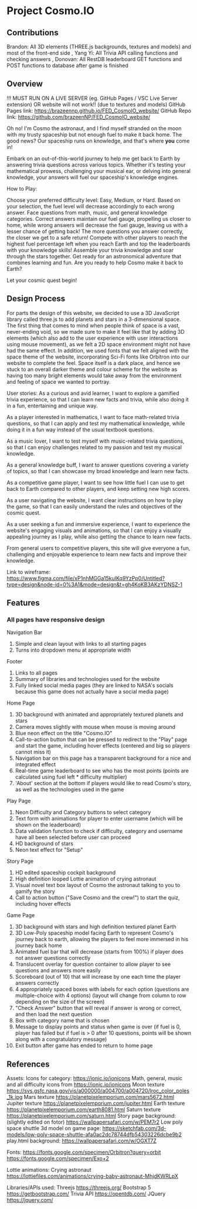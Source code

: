 # Project Cosmo.IO
## Contributions
Brandon: All 3D elements (THREE.js backgrounds, textures and models) and most of the front-end side
,
Yang Yi: All Trivia API calling functions and checking answers
,
Donovan: All RestDB leaderboard GET functions and POST functions to database after game is finished
## Overview
!!! MUST RUN ON A LIVE SERVER (eg. GitHub Pages / VSC Live Server extension) OR website will not work!! (due to textures and models)
GitHub Pages link: https://brazeennp.github.io/FED_CosmoIO_website/
GitHub Repo link: https://github.com/brazeenNP/FED_CosmoIO_website/

Oh no!
I'm Cosmo the astronaut, and I find myself stranded on the moon with my trusty spaceship but not enough fuel to make it back home. The good news? Our spaceship runs on knowledge, and that's where **you** come in!

Embark on an out-of-this-world journey to help me get back to Earth by answering trivia questions across various topics. Whether it's testing your mathematical prowess, challenging your musical ear, or delving into general knowledge, your answers will fuel our spaceship's knowledge engines.

How to Play:

Choose your preferred difficulty level: Easy, Medium, or Hard. Based on your selection, the fuel level will decrease accordingly to each wrong answer.
Face questions from math, music, and general knowledge categories.
Correct answers maintain our fuel gauge, propelling us closer to home, while wrong answers will decrease the fuel gauge, leaving us with a lesser chance of getting back!
The more questions you answer correctly, the closer we get to a safe return!
Compete with other players to reach the highest fuel percentage left when you reach Earth and top the leaderboards with your knowledge skills!
Assemble your trivia knowledge and soar through the stars together. Get ready for an astronomical adventure that combines learning and fun. Are you ready to help Cosmo make it back to Earth?

Let your cosmic quest begin! 

## Design Process
For parts the design of this website, we decided to use a 3D JavaScript library called three.js to add planets and stars in a 3-dimensional space. The first thing that comes to mind when people think of space is a vast, never-ending void, so we 
made sure to make it feel like that by adding 3D elements (which also add to the user experience with user interactions using mouse movement), as we felt a 2D space environment might not have had the same effect. In addition, we used fonts that
we felt aligned with the space theme of the website, incorporating Sci-Fi fonts like Orbitron into our website to complete the feel. Space itself is a dark place, 
and hence we stuck to an overall darker theme and colour scheme for the website as having too many bright elements would take away from the environment and feeling of space we wanted to portray.

User stories:
As a curious and avid learner, I want to explore a gamified trivia experience, so that I can learn new facts and trivia, while also doing it in a fun, entertaining and unique way.

As a player interested in mathematics, I want to face math-related trivia questions, so that I can apply and test my mathematical knowledge, while doing it in a fun way instead of the usual textbook questions.

As a music lover, I want to test myself with music-related trivia questions, so that I can enjoy challenges related to my passion and test my musical knowledge.

As a general knowledge buff, I want to answer questions covering a variety of topics, so that I can showcase my broad knowledge and learn new facts.

As a competitive game player, I want to see how little fuel I can use to get back to Earth compared to other players, and keep setting new high scores.

As a user navigating the website, I want clear instructions on how to play the game, so that I can easily understand the rules and objectives of the cosmic quest.

As a user seeking a fun and immersive experience, I want to experience the website's engaging visuals and animations, so that I can enjoy a visually appealing journey as I play, while also getting the chance to learn new facts.

From general users to competitive players, this site will give everyone a fun, challenging and enjoyable experience to learn new facts and improve their knowledge.

Link to wireframe: https://www.figma.com/file/xP1nhMGGa15kuIKq9YzPp0/Untitled?type=design&node-id=0%3A1&mode=design&t=gh4KoKB3AKzYDNSZ-1

## Features
### All pages have responsive design
Navigation Bar
1. Simple and clean layout with links to all starting pages
2. Turns into dropdown menu at appropriate width

Footer
1. Links to all pages
2. Summary of libraries and technologies used for the website
3. Fully linked social media pages (they are linked to NASA's socials because this game does not actually have a social media page)

Home Page
1. 3D background with animated and appropriately textured planets and stars
2. Camera moves slightly with mouse when mouse is moving around
3. Blue neon effect on the title "Cosmo.IO"
4. Call-to-action button that can be pressed to redirect to the "Play" page and start the game, including hover effects (centered and big so players cannot miss it)
5. Navigation bar on this page has a transparent background for a nice and integrated effect
6. Real-time game leaderboard to see who has the most points (points are calculated using fuel left * difficulty multiplier)
7. 'About' section at the bottom if players would like to read Cosmo's story, as well as the technologies used in the game

Play Page 
1. Neon Difficulty and Category buttons to select category
2. Text form with animations for player to enter username (which will be shown on the leaderboard)
3. Data validation function to check if difficulty, category and username have all been selected before user can proceed
4. HD background of stars
5. Neon text effect for "Setup"
   
Story Page
1. HD edited spaceship cockpit background
2. High definition looped Lottie animation of crying astronaut
3. Visual novel text box layout of Cosmo the astronaut talking to you to gamify the story
4. Call to action button ("Save Cosmo and the crew!") to start the quiz, including hover effects

Game Page
1. 3D background with stars and high definition textured planet Earth
2. 3D Low-Poly spaceship model facing Earth to represent Cosmo's journey back to earth, allowing the players to feel more immersed in his journey back home
3. Animated fuel bar that will decrease (starts from 100%) if player does not answer questions correctly
4. Translucent overlay for question container to allow player to see questions and answers more easily
5. Scoreboard (out of 10) that will increase by one each time the player answers correctly
6. 4 appropriately spaced boxes with labels for each option (questions are multiple-choice with 4 options) (layout will change from column to row depending on the size of the screen)
7. "Check Answer" button that will reveal if answer is wrong or correct, and then load the next question
8. Box with category name that is chosen
9. Message to display points and status when game is over (if fuel is 0, player has failed but if fuel is > 0 after 10 questions, points will be shown along with a congratulatory message)
10. Exit button after game has ended to return to home page

## References
Assets:
Icons for category:
https://ionic.io/ionicons
Math, general, music and all difficulty icons from
https://ionic.io/ionicons
Moon texture
https://svs.gsfc.nasa.gov/vis/a000000/a004700/a004720/lroc_color_poles_1k.jpg
Mars texture
https://planetpixelemporium.com/mars5672.html
Jupiter texture
https://planetpixelemporium.com/jupiter.html
Earth texture
https://planetpixelemporium.com/earth8081.html
Saturn texture
https://planetpixelemporium.com/saturn.html
Story page background: (slightly edited on fotor)
https://wallpapersafari.com/w/PEM7r2
Low poly space shuttle 3d model on game page:
https://sketchfab.com/3d-models/low-poly-space-shuttle-afa0ac2dc78744dfb54303226dcbe9b2
play.html background:
https://wallpapersafari.com/w/OGXT7Z

Fonts:
https://fonts.google.com/specimen/Orbitron?query=orbit
https://fonts.google.com/specimen/Exo+2

Lottie animations:
Crying astronaut
https://lottiefiles.com/animations/crying-baby-astronaut-MhjdKWRLpX

Libraries/APIs used:
Threejs
https://threejs.org/
Bootstrap 5
https://getbootstrap.com/
Trivia API
https://opentdb.com/
JQuery
https://jquery.com/











